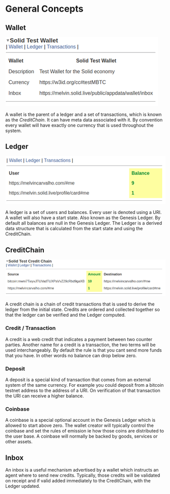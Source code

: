 # General Concepts

## **Wallet**

![A Test Wallet](.gitbook/assets/testwallet.png)

A wallet is the parent of a ledger and a set of transactions, which is known as the _CreditChain_.  It can have meta data associated with it.  By convention every wallet will have exactly one currency that is used throughout the system.

## **Ledger**

![A Test Ledger](.gitbook/assets/testledger.png)

A ledger is a set of users and balances.  Every user is denoted using a URI.  A wallet will also have a start state.  Also known as the Genesis Ledger.  By default all balances are null in the Genesis Ledger.  The Ledger is a derived data structure that is calculated from the start state and using the CreditChain.

## **CreditChain**

![A Test CreditChain](.gitbook/assets/testcreditchain.png)

A credit chain is a chain of credit transactions that is used to derive the ledger from the initial state.  Credits are ordered and collected together so that the ledger can be verified and the Ledger computed.

### **Credit / Transaction**

A credit is a web credit that indicates a payment between two counter parties.  Another name for a credit is a transaction, the two terms will be used interchangeably.  By default the rule is that you cant send more funds that you have.  In other words no balance can drop below zero.

### Deposit

A deposit is a special kind of transaction that comes from an external system of the same currency.  For example you could deposit from a bitcoin testnet address to the address of a URI.  On verification of that transaction the URI can receive a higher balance.

### **Coinbase**

A coinbase is a special optional account in the Genesis Ledger which is allowed to start above zero.  The wallet creator will typically control the coinbase and set the rules of emission ie how those coins are distributed to the user base.  A coinbase will normally be backed by goods, services or other assets.

## Inbox

An inbox is a useful mechanism advertised by a wallet which instructs an agent where to send new credits.  Typically, those credits will be validated on receipt and if valid added immediately to the CreditChain, with the Ledger updated.

